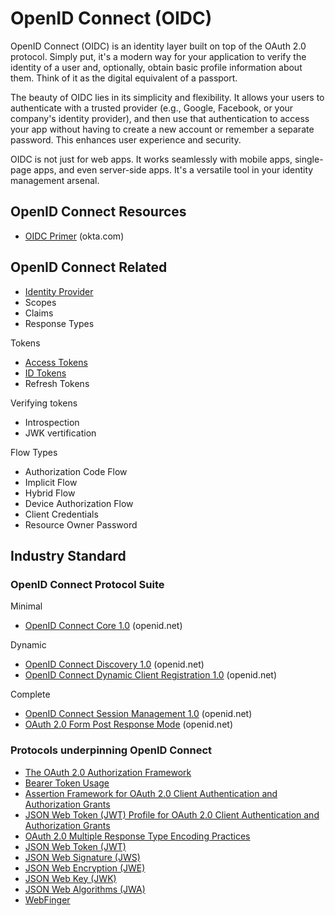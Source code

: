 
# OpenID Connect (OIDC)

OpenID Connect (OIDC) is an identity layer built on top of the OAuth 2.0 protocol. Simply put, it's a modern way for your application to verify the identity of a user and, optionally, obtain basic profile information about them. Think of it as the digital equivalent of a passport.

The beauty of OIDC lies in its simplicity and flexibility. It allows your users to authenticate with a trusted provider (e.g., Google, Facebook, or your company's identity provider), and then use that authentication to access your app without having to create a new account or remember a separate password. This enhances user experience and security.

OIDC is not just for web apps. It works seamlessly with mobile apps, single-page apps, and even server-side apps. It's a versatile tool in your identity management arsenal.

## OpenID Connect Resources

* [OIDC Primer](https://developer.okta.com/blog/2017/07/25/oidc-primer-part-1) (okta.com)

## OpenID Connect Related

* [Identity Provider](identity-provider)
* Scopes
* Claims
* Response Types

Tokens

* [Access Tokens](./access-token)
* [ID Tokens](id-token)
* Refresh Tokens

Verifying tokens

* Introspection
* JWK vertification

Flow Types

* Authorization Code Flow
* Implicit Flow
* Hybrid Flow
* Device Authorization Flow
* Client Credentials
* Resource Owner Password

## Industry Standard

### OpenID Connect Protocol Suite

Minimal

* [OpenID Connect Core 1.0](https://openid.net/specs/openid-connect-core-1_0.html) (openid.net)

Dynamic

* [OpenID Connect Discovery 1.0](https://openid.net/specs/openid-connect-discovery-1_0.html) (openid.net)
* [OpenID Connect Dynamic Client Registration 1.0](https://openid.net/specs/openid-connect-registration-1_0.html) (openid.net)

Complete

* [OpenID Connect Session Management 1.0](https://openid.net/specs/openid-connect-session-1_0.html) (openid.net)
* [OAuth 2.0 Form Post Response Mode](https://openid.net/specs/oauth-v2-form-post-response-mode-1_0.html) (openid.net)

### Protocols underpinning OpenID Connect

* [The OAuth 2.0 Authorization Framework](https://datatracker.ietf.org/doc/html/rfc6749)
* [Bearer Token Usage](https://datatracker.ietf.org/doc/html/rfc6750)
* [Assertion Framework for OAuth 2.0 Client Authentication and Authorization Grants](https://datatracker.ietf.org/doc/html/rfc7521)
* [JSON Web Token (JWT) Profile for OAuth 2.0 Client Authentication and Authorization Grants](https://datatracker.ietf.org/doc/html/rfc7523)
* [OAuth 2.0 Multiple Response Type Encoding Practices](https://openid.net/specs/oauth-v2-multiple-response-types-1_0.html)
* [JSON Web Token (JWT)](https://datatracker.ietf.org/doc/html/rfc7519)
* [JSON Web Signature (JWS)](https://datatracker.ietf.org/doc/html/rfc7515)
* [JSON Web Encryption (JWE)](https://datatracker.ietf.org/doc/html/rfc7516)
* [JSON Web Key (JWK)](https://datatracker.ietf.org/doc/html/rfc7517)
* [JSON Web Algorithms (JWA)](https://datatracker.ietf.org/doc/html/rfc7518)
* [WebFinger](https://datatracker.ietf.org/doc/html/rfc7033)